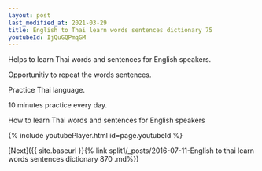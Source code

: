```yaml
---
layout: post
last_modified_at: 2021-03-29
title: English to Thai learn words sentences dictionary 75 
youtubeId: IjQuGQPmqGM
---
```

 
 
Helps to learn Thai words and sentences for English speakers.

Opportunitiy to repeat the words sentences. 

Practice Thai language. 
 
10 minutes practice every day. 
 
How to learn Thai words and sentences for English speakers 
 
{% include youtubePlayer.html id=page.youtubeId %}
 
 
[Next]({{ site.baseurl }}{% link  split1/_posts/2016-07-11-English to thai learn words sentences dictionary 870 .md%})
 
